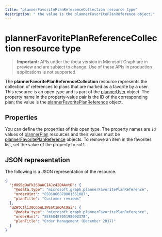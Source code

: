 ```yaml
---
title: "plannerFavoritePlanReferenceCollection resource type"
description: " the value is the plannerFavoritePlanReference object."
---
```


# plannerFavoritePlanReferenceCollection resource type

> **Important:** APIs under the /beta version in Microsoft Graph are in preview and are subject to change. Use of these APIs in production applications is not supported.

The **plannerFavoritePlanReferenceCollection** resource represents the collection of references to plans that are marked as a favorite by a user. This resource is an open type and is part of the [plannerUser](planneruser.md) object. The property name in the property-value pair is the ID of the corresponding plan; the value is the [plannerFavoritePlanReference](plannerfavoriteplanreference.md) object.


## Properties
You can define the properties of this open type. The property names are `id` values of [plannerPlan](plannerplan.md) resources and their values must be [plannerFavoritePlanReference](plannerfavoriteplanreference.md) objects. To remove an item in the favorites list, set the value of the property to `null`.


## JSON representation

The following is a JSON representation of the resource.

<!-- {
  "blockType": "resource",
  "optionalProperties": [

  ],
  "@odata.type": "microsoft.graph.plannerFavoritePlanReferenceCollection"
}-->

```json
{
  "jd8S5gOaFk2S8aWCIAJz42QAAxtD": {
    "@odata.type": "microsoft.graph.plannerFavoritePlanReference",
    "orderHint": "8586866870001551087",
    "planTitle": "Customer reviews"
  },
  "uZWtCtli30CGoWLIWSat1mQAC0ai": {
    "@odata.type": "microsoft.graph.plannerFavoritePlanReference",
    "orderHint": "8586848705198093378",
    "planTitle": "Order Management (December 2017)"
  }
}
```

<!-- uuid: 8fcb5dbc-d5aa-4681-8e31-b001d5168d79
2015-10-25 14:57:30 UTC -->
<!-- {
  "type": "#page.annotation",
  "description": "plannerFavoritePlanReferenceCollection resource",
  "keywords": "",
  "section": "documentation",
  "tocPath": ""
}-->
